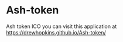 # Ash-token
Ash token ICO
you can visit this application at https://drewhopkins.github.io/Ash-token/
